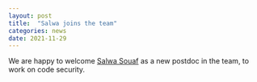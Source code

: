 ```yaml
---
layout: post
title:  "Salwa joins the team"
categories: news
date: 2021-11-29
---
```

We are happy to welcome [Salwa Souaf][salwa] as a new postdoc in the team, to work on code security. 

[salwa]: people/1970/01/01/souaf.html 